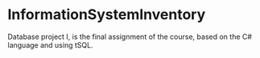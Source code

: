# InformationSystemInventory
Database project I, is the final assignment of the course, based on the C# language and using tSQL.
